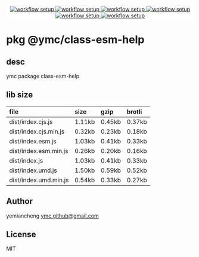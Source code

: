 <p align="center" style="background:white;">
<!-- github workflow stat:s -->
<!-- one line and center  -->
  <a href="https://github.com/YMC-GitHub">
    <img alt="workflow setup" src="https://img.shields.io/static/v1?label=pkg&message=done&color=ff69b4&style=flat-square" />
  </a>
  <a href="https://github.com/YMC-GitHub">
    <img alt="workflow setup" src="https://img.shields.io/static/v1?label=cod&message=done&color=ff69b4&style=flat-square" />
  </a>
    <a href="https://github.com/YMC-GitHub">
    <img alt="workflow setup" src="https://img.shields.io/static/v1?label=dep&message=done&color=ff69b4&style=flat-square" />
  </a>
  <a href="https://github.com/YMC-GitHub">
    <img alt="workflow setup" src="https://img.shields.io/static/v1?label=lin&message=done&color=ff69b4&style=flat-square" />
  </a>
    <a href="https://github.com/YMC-GitHub">
    <img alt="workflow setup" src="https://img.shields.io/static/v1?label=tes&message=fail&color=ff69b4&style=flat-square" />
  </a>
      <a href="https://github.com/YMC-GitHub">
    <img alt="workflow setup" src="https://img.shields.io/static/v1?label=pro&message=done&color=ff69b4&style=flat-square" />
  </a>


  <!-- https://img.shields.io/badge/<LABEL>-<MESSAGE>-<COLOR> -->
  <!-- https://img.shields.io/static/v1?label=<LABEL>&message=<MESSAGE>&color=<COLOR> -->
<!-- github workflow stat:e -->
</p>

# pkg @ymc/class-esm-help

## desc
ymc package class-esm-help

## lib size  
file | size | gzip | brotli
:---- | :---- | :---- | :----
dist/index.cjs.js | 1.11kb | 0.45kb | 0.37kb
dist/index.cjs.min.js | 0.32kb | 0.23kb | 0.18kb
dist/index.esm.js | 1.03kb | 0.41kb | 0.33kb
dist/index.esm.min.js | 0.26kb | 0.20kb | 0.16kb
dist/index.js | 1.03kb | 0.41kb | 0.33kb
dist/index.umd.js | 1.50kb | 0.59kb | 0.52kb
dist/index.umd.min.js | 0.54kb | 0.33kb | 0.27kb

## Author
yemiancheng <ymc.github@gmail.com>

## License
MIT